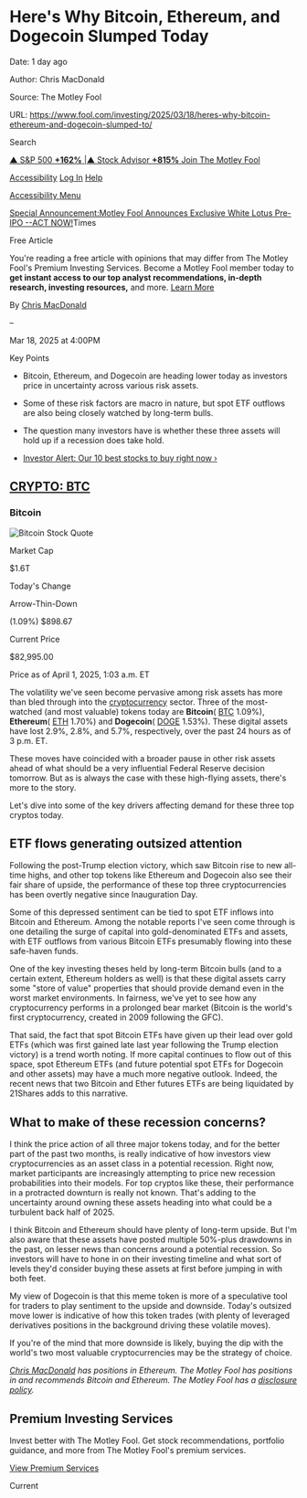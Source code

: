 # Here's Why Bitcoin, Ethereum, and Dogecoin Slumped Today

Date: 1 day ago

Author: Chris MacDonald

Source: The Motley Fool

URL: https://www.fool.com/investing/2025/03/18/heres-why-bitcoin-ethereum-and-dogecoin-slumped-to/

Search

[▲ S&P 500 **+162%** \|▲ Stock Advisor **+815%** Join The Motley Fool](https://www.fool.com/mms/mark/e-foolcom-sa-top-nav-returns)

[Accessibility](https://www.fool.com/investing/2025/03/18/heres-why-bitcoin-ethereum-and-dogecoin-slumped-to/#) [Log In](https://www.fool.com/auth/authenticate/) [Help](https://support.fool.com/)

[Accessibility Menu](https://www.fool.com/investing/2025/03/18/heres-why-bitcoin-ethereum-and-dogecoin-slumped-to/#)

[Special Announcement:Motley Fool Announces Exclusive White Lotus Pre-IPO --ACT NOW!](https://www.fool.com/investing/2025/04/01/motley-fool-exclusive-access-white-lotus-pre-ipo/)Times

Free Article

You're reading a free article with opinions that may differ
from The Motley Fool's Premium Investing Services. Become a Motley Fool member today to
**get instant access to our top analyst recommendations, in-depth research, investing resources,**
and more. [Learn More](https://www.fool.com/mms/mark/op-free-tbox-art)


By [Chris MacDonald](https://www.fool.com/author/20447/)

–


Mar 18, 2025 at 4:00PM



Key Points

- Bitcoin, Ethereum, and Dogecoin are heading lower today as investors price in uncertainty across various risk assets.

- Some of these risk factors are macro in nature, but spot ETF outflows are also being closely watched by long-term bulls.

- The question many investors have is whether these three assets will hold up if a recession does take hold.

- [Investor Alert: Our 10 best stocks to buy right now ›](https://www.fool.com/mms/mark/e-sa-nonbbn-kp?aid=10969&source=isaedikp0000035)


## [CRYPTO: BTC](https://www.fool.com/quote/crypto/btc/)

### Bitcoin

![Bitcoin Stock Quote](https://g.foolcdn.com/art/companylogos/mark/BTC.png)

Market Cap

$1.6T

Today's Change

Arrow-Thin-Down

(1.09%) $898.67

Current Price

$82,995.00

Price as of April 1, 2025, 1:03 a.m. ET

The volatility we've seen become pervasive among risk assets has more than bled through into the [cryptocurrency](https://www.fool.com/investing/stock-market/market-sectors/financials/cryptocurrency-stocks/guide-to-cryptocurrencies/) sector. Three of the most-watched (and most valuable) tokens today are **Bitcoin**( [BTC](https://www.fool.com/quote/crypto/btc/) 1.09%), **Ethereum**( [ETH](https://www.fool.com/quote/crypto/eth/) 1.70%) and **Dogecoin**( [DOGE](https://www.fool.com/quote/crypto/doge/) 1.53%). These digital assets have lost 2.9%, 2.8%, and 5.7%, respectively, over the past 24 hours as of 3 p.m. ET.

These moves have coincided with a broader pause in other risk assets ahead of what should be a very influential Federal Reserve decision tomorrow. But as is always the case with these high-flying assets, there's more to the story.

Let's dive into some of the key drivers affecting demand for these three top cryptos today.

## ETF flows generating outsized attention

Following the post-Trump election victory, which saw Bitcoin rise to new all-time highs, and other top tokens like Ethereum and Dogecoin also see their fair share of upside, the performance of these top three cryptocurrencies has been overtly negative since Inauguration Day.

Some of this depressed sentiment can be tied to spot ETF inflows into Bitcoin and Ethereum. Among the notable reports I've seen come through is one detailing the surge of capital into gold-denominated ETFs and assets, with ETF outflows from various Bitcoin ETFs presumably flowing into these safe-haven funds.

One of the key investing theses held by long-term Bitcoin bulls (and to a certain extent, Ethereum holders as well) is that these digital assets carry some "store of value" properties that should provide demand even in the worst market environments. In fairness, we've yet to see how any cryptocurrency performs in a prolonged bear market (Bitcoin is the world's first cryptocurrency, created in 2009 following the GFC).

That said, the fact that spot Bitcoin ETFs have given up their lead over gold ETFs (which was first gained late last year following the Trump election victory) is a trend worth noting. If more capital continues to flow out of this space, spot Ethereum ETFs (and future potential spot ETFs for Dogecoin and other assets) may have a much more negative outlook. Indeed, the recent news that two Bitcoin and Ether futures ETFs are being liquidated by 21Shares adds to this narrative.

## What to make of these recession concerns?

I think the price action of all three major tokens today, and for the better part of the past two months, is really indicative of how investors view cryptocurrencies as an asset class in a potential recession. Right now, market participants are increasingly attempting to price new recession probabilities into their models. For top cryptos like these, their performance in a protracted downturn is really not known. That's adding to the uncertainty around owning these assets heading into what could be a turbulent back half of 2025.

I think Bitcoin and Ethereum should have plenty of long-term upside. But I'm also aware that these assets have posted multiple 50%-plus drawdowns in the past, on lesser news than concerns around a potential recession. So investors will have to hone in on their investing timeline and what sort of levels they'd consider buying these assets at first before jumping in with both feet.

My view of Dogecoin is that this meme token is more of a speculative tool for traders to play sentiment to the upside and downside. Today's outsized move lower is indicative of how this token trades (with plenty of leveraged derivatives positions in the background driving these volatile moves).

If you're of the mind that more downside is likely, buying the dip with the world's two most valuable cryptocurrencies may be the strategy of choice.

_[Chris MacDonald](https://www.fool.com/author/20447/) has positions in Ethereum. The Motley Fool has positions in and recommends Bitcoin and Ethereum. The Motley Fool has a [disclosure policy](https://www.fool.com/legal/fool-disclosure-policy/)._

## Premium Investing Services

Invest better with The Motley Fool. Get stock recommendations, portfolio guidance, and more from The Motley Fool's premium services.


[View Premium Services](https://www.fool.com/services/?ftm_cam=footer-services-sitewide-prospects)

Current
